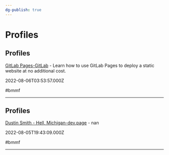 ```yaml
---
dg-publish: true
---
```


# Profiles

## Profiles

[GitLab Pages-GitLab](https://docs.gitlab.com/ee/user/project/pages) - Learn how to use GitLab Pages to deploy a static website at no additional cost.

2022-08-06T03:53:57.000Z

#bmmf

---

## Profiles

[Dustin Smith - Hell, Michigan-dev.page](https://dev.page/whoisdsmith) - nan

2022-08-05T19:43:09.000Z

#bmmf

---

